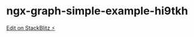 # ngx-graph-simple-example-hi9tkh

[Edit on StackBlitz ⚡️](https://stackblitz.com/edit/ngx-graph-simple-example-hi9tkh)